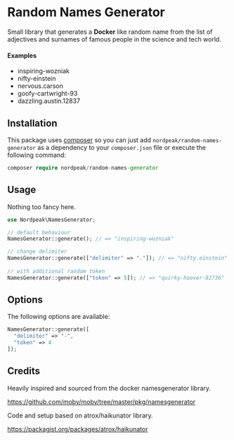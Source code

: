 # Random Names Generator

Small library that generates a **Docker** like random name from the list of adjectives and surnames of famous people in the science and tech world.



#### Examples

- inspiring-wozniak
- nifty-einstein
- nervous.carson
- goofy-cartwright-93
- dazzling.austin.12837



## Installation

This package uses [composer](https://getcomposer.org/) so you can just add `nordpeak/random-names-generator`  as a dependency to your `composer.json` file or execute the following command:

```php
composer require nordpeak/random-names-generator
```



## Usage

Nothing too fancy here.

``` php
use Nordpeak\NamesGenerator;

// default behaviour
NamesGenerator::generate(); // => "inspiring-wozniak"

// change delimiter 
NamesGenerator::generate(["delimiter" => "."]); // => "nifty.einstein"
  
// with additional random token 
NamesGenerator::generate(["token" => 5]); // => "quirky-hoover-82736"
```



## Options

The following options are available:

```php
NamesGenerator::generate([
  "delimiter" => "-",
  "token" => 4
]);
```



## Credits

Heavily inspired and sourced from the docker namesgenerator library.

https://github.com/moby/moby/tree/master/pkg/namesgenerator



Code and setup based on atrox/haikunator library.

https://packagist.org/packages/atrox/haikunator